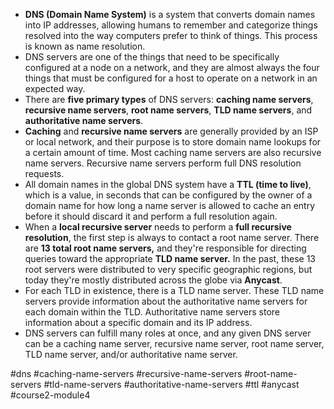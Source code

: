 -   **DNS (Domain Name System)** is a system that converts domain names into IP addresses, allowing humans to remember and categorize things resolved into the way computers prefer to think of things. This process is known as name resolution.
-   DNS servers are one of the things that need to be specifically configured at a node on a network, and they are almost always the four things that must be configured for a host to operate on a network in an expected way.
-   There are **five primary types** of DNS servers: **caching name servers**, **recursive name servers**, **root name servers**, **TLD name servers**, and **authoritative name servers**.
-   **Caching** and **recursive name servers** are generally provided by an ISP or local network, and their purpose is to store domain name lookups for a certain amount of time. Most caching name servers are also recursive name servers. Recursive name servers perform full DNS resolution requests.
-   All domain names in the global DNS system have a **TTL (time to live)**, which is a value, in seconds that can be configured by the owner of a domain name for how long a name server is allowed to cache an entry before it should discard it and perform a full resolution again.
-   When a **local recursive server** needs to perform a **full recursive resolution**, the first step is always to contact a root name server. There are **13 total root name servers,** and they're responsible for directing queries toward the appropriate **TLD name server.** In the past, these 13 root servers were distributed to very specific geographic regions, but today they're mostly distributed across the globe via **Anycast**.
-   For each TLD in existence, there is a TLD name server. These TLD name servers provide information about the authoritative name servers for each domain within the TLD. Authoritative name servers store information about a specific domain and its IP address.
-   DNS servers can fulfill many roles at once, and any given DNS server can be a caching name server, recursive name server, root name server, TLD name server, and/or authoritative name server.

#dns #caching-name-servers #recursive-name-servers #root-name-servers #tld-name-servers #authoritative-name-servers #ttl #anycast #course2-module4 
